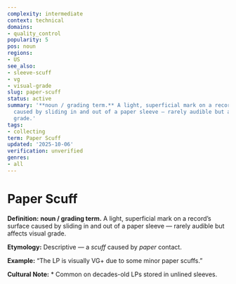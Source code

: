 ```yaml
---
complexity: intermediate
context: technical
domains:
- quality_control
popularity: 5
pos: noun
regions:
- US
see_also:
- sleeve-scuff
- vg
- visual-grade
slug: paper-scuff
status: active
summary: '**noun / grading term.** A light, superficial mark on a record’s surface
  caused by sliding in and out of a paper sleeve — rarely audible but affects visual
  grade.'
tags:
- collecting
term: Paper Scuff
updated: '2025-10-06'
verification: unverified
genres:
- all
---
```


# Paper Scuff

**Definition:** **noun / grading term.** A light, superficial mark on a record’s surface caused by sliding in and out of a paper sleeve — rarely audible but affects visual grade.

**Etymology:** Descriptive — a *scuff* caused by *paper* contact.

**Example:** “The LP is visually VG+ due to some minor paper scuffs.”

**Cultural Note:** * Common on decades-old LPs stored in unlined sleeves.

